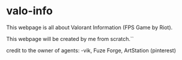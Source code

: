 # valo-info

This webpage is all about Valorant Information (FPS Game by Riot).

This webpage will be created by me from scratch.``

credit to the owner of agents:
-vik, Fuze Forge, ArtStation (pinterest)